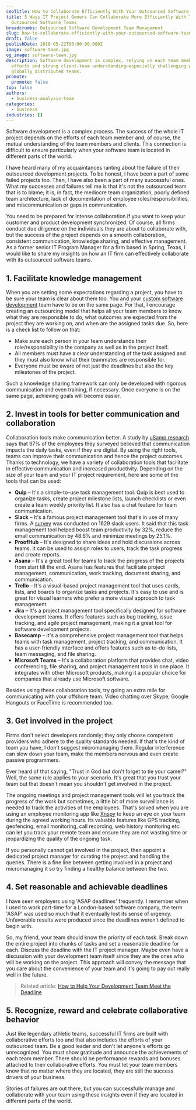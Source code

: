 ```yaml
---
ceoTitle: How to Collaborate Efficiently With Your Outsourced Software Team
title: 5 Ways IT Project Owners Can Collaborate More Efficiently With Their
  Outsourced Software Teams
breadcrumbs: Outsourced Software Development Team Management
slug: how-to-collaborate-efficiently-with-your-outsourced-software-team
draft: false
publishDate: 2018-05-22T00:00:00.000Z
image: software-team.jpg
og_image: software-team.jpg
description: Software development is complex, relying on each team member's
  efforts and strong client-team understanding—especially challenging with
  globally distributed teams.
promote:
  promote: false
top: false
authors:
  - business-analysis-team
categories:
  - business
industries: []
---
```

Software development is a complex process. The success of the whole IT project depends on the efforts of each team member and, of course, the mutual understanding of the team members and clients. This connection is difficult to ensure particularly when your software team is located in different parts of the world.

I have heard many of my acquaintances ranting about the failure of their outsourced development projects. To be honest, I have been a part of some failed projects too. Then, I have also been a part of many successful ones. What my successes and failures tell me is that it's not the outsourced team that is to blame; it is, in fact, the mediocre team organization, poorly defined team architecture, lack of documentation of employee roles/responsibilities, and miscommunication or gaps in communication.

You need to be prepared for intense collaboration if you want to keep your customer and product development synchronized. Of course, all firms conduct due diligence on the individuals they are about to collaborate with, but the success of the project depends on a smooth collaboration, consistent communication, knowledge sharing, and effective management. As a former senior IT Program Manager for a firm based in Spring, Texas, I would like to share my insights on how an IT firm can effectively collaborate with its outsourced software teams.

## 1. Facilitate knowledge management

When you are setting some expectations regarding a project, you have to be sure your team is clear about them too. You and your <a href="https://anadea.info/services/custom-software-development" target="_blank">custom software development</a> team have to be on the same page. For that, I encourage creating an outsourcing model that helps all your team members to know what they are responsible to do, what outcomes are expected from the project they are working on, and when are the assigned tasks due. So, here is a check list to follow on that:

* Make sure each person in your team understands their role/responsibility in the company as well as in the project itself.
* All members must have a clear understanding of the task assigned and they must also know what their teammates are responsible for.
* Everyone must be aware of not just the deadlines but also the key milestones of the project.

Such a knowledge sharing framework can only be developed with rigorous communication and even training, if necessary. Once everyone is on the same page, achieving goals will become easier.

## 2. Invest in tools for better communication and collaboration

Collaboration tools make communication better. A study by <a href="https://www.cmswire.com/cms/social-business/4-trends-in-workplace-communication-infographic-027762.php" rel="nofollow" target="_blank">uSamp research</a> says that 97% of the employees they surveyed believed that communication impacts the daily tasks, even if they are digital. By using the right tools, teams can improve their communication and hence the project outcomes. Thanks to technology, we have a variety of collaboration tools that facilitate in effective communication and increased productivity. Depending on the size of your team and your IT project requirement, here are some of the tools that can be used:

* **Quip** – It's a simple-to-use task management tool. Quip is best used to organize tasks, create project milestone lists, launch checklists or even create a team weekly priority list. It also has a chat feature for team communication.
* **Slack** – It's a famous project management tool that's in use of many firms. A <a href="http://www.businessinsider.com/slack-survey-shows-it-reduces-work-email-2015-10" rel="nofollow" target="_blank">survey</a> was conducted on 1629 slack users. It said that this task management tool helped boost team productivity by 32%, reduce the email communication by 48.6% and minimize meetings by 25.1%.
* **ProofHub** – It's designed to share ideas and hold discussions across teams. It can be used to assign roles to users, track the task progress and create reports.
* **Asana** – It's a great tool for teams to track the progress of the projects from start till the end. Asana has features that facilitate project management, communication, work tracking, document sharing, and communication.
* **Trello** – It's a visual-based project management tool that uses cards, lists, and boards to organize tasks and projects. It's easy to use and is great for visual learners who prefer a more visual approach to task management.
* **Jira** – It's a project management tool specifically designed for software development teams. It offers features such as bug tracking, issue tracking, and agile project management, making it a great tool for software development projects.
* **Basecamp** – It's a comprehensive project management tool that helps teams with task management, project tracking, and communication. It has a user-friendly interface and offers features such as to-do lists, team messaging, and file sharing.
* **Microsoft Teams** – It's a collaboration platform that provides chat, video conferencing, file sharing, and project management tools in one place. It integrates with other Microsoft products, making it a popular choice for companies that already use Microsoft software.

Besides using these collaboration tools, try going an extra mile for communicating with your offshore team. Video chatting over Skype, Google Hangouts or FaceTime is recommended too.

## 3. Get involved in the project

Firms don't select developers randomly; they only choose competent providers who adhere to the quality standards needed. If that's the kind of team you have, I don't suggest micromanaging them. Regular interference can slow down your team, make the members nervous and even create passive programmers.

Ever heard of that saying, "Trust in God but don't forget to tie your camel?" Well, the same rule applies to your scenario. It's great that you trust your team but that doesn't mean you shouldn't get involved in the project.

The ongoing meetings and project management tools will let you track the progress of the work but sometimes, a little bit of more surveillance is needed to track the activities of the employees. That's solved when you are using an employee monitoring app like <a href="https://xnspy.com/" target="_blank">Xnspy</a> to keep an eye on your team during the agreed working hours. Its valuable features like GPS tracking, geofencing, email monitoring, call recording, web history monitoring etc. can let you track your remote team and ensure they are not wasting time or jeopardizing the quality of the ongoing task.

If you personally cannot get involved in the project, then appoint a dedicated project manager for curating the project and handling the queries. There is a fine line between getting involved in a project and micromanaging it so try finding a healthy balance between the two.

## 4. Set reasonable and achievable deadlines

I have seen employers using 'ASAP deadlines' frequently. I remember when I used to work part-time for a London-based software company, the term 'ASAP' was used so much that it eventually lost its sense of urgency. Unfavorable results were produced since the deadlines weren't defined to begin with.

So, my friend, your team should know the priority of each task. Break down the entire project into chunks of tasks and set a reasonable deadline for each. Discuss the deadline with the IT project manager. Maybe even have a discussion with your development team itself since they are the ones who will be working on the project. This approach will convey the message that you care about the convenience of your team and it's going to pay out really well in the future.

> Related article: [How to Help Your Development Team Meet the Deadline](https://anadea.info/for-clients/management/how-to-help-your-development-team-meet-the-deadline)

## 5. Recognize, reward and celebrate collaborative behavior

Just like legendary athletic teams, successful IT firms are built with collaborative efforts too and that also includes the efforts of your outsourced team. Be a good leader and don't let anyone's efforts go unrecognized. You must show gratitude and announce the achievements of each team member. There should be performance rewards and bonuses attached to their collaborative efforts. You must let your team members know that no matter where they are located, they are still the success drivers of your business.

Stories of failures are out there, but you can successfully manage and collaborate with your team using these insights even if they are located in different parts of the world.
